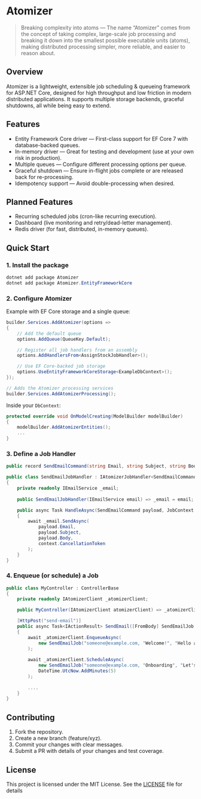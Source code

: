 # Atomizer

> Breaking complexity into atoms — The name “Atomizer” comes from the concept of taking complex, large-scale job processing and breaking it down into the smallest possible executable units (atoms), making distributed processing simpler, more reliable, and easier to reason about.

## Overview
Atomizer is a lightweight, extensible job scheduling & queueing framework for ASP.NET Core, designed for high throughput and low friction in modern distributed applications.
It supports multiple storage backends, graceful shutdowns, all while being easy to extend.

## Features
- Entity Framework Core driver — First-class support for EF Core 7 with database-backed queues.
- In-memory driver — Great for testing and development (use at your own risk in production).
- Multiple queues — Configure different processing options per queue.
- Graceful shutdown — Ensure in-flight jobs complete or are released back for re-processing.
- Idempotency support — Avoid double-processing when desired.

## Planned Features
- Recurring scheduled jobs (cron-like recurring execution).
- Dashboard (live monitoring and retry/dead-letter management).
- Redis driver (for fast, distributed, in-memory queues).

## Quick Start
### 1. Install the package
```csharp
dotnet add package Atomizer
dotnet add package Atomizer.EntityFrameworkCore
```

### 2. Configure Atomizer
Example with EF Core storage and a single queue:
```csharp
builder.Services.AddAtomizer(options =>
{
    // Add the default queue
    options.AddQueue(QueueKey.Default);

    // Register all job handlers from an assembly
    options.AddHandlersFrom<AssignStockJobHandler>();

    // Use EF Core-backed job storage
    options.UseEntityFrameworkCoreStorage<ExampleDbContext>();
});

// Adds the Atomizer processing services
builder.Services.AddAtomizerProcessing();
```

Inside your `DbContext`:
```csharp
protected override void OnModelCreating(ModelBuilder modelBuilder)
{
    modelBuilder.AddAtomizerEntities();
    ...
}
```

### 3. Define a Job Handler
```csharp
public record SendEmailCommand(string Email, string Subject, string Body);

public class SendEmailJobHandler : IAtomizerJobHandler<SendEmailCommand>
{
    private readonly IEmailService _email;
    
    public SendEmailJobHandler(IEmailService email) => _email = email;

    public async Task HandleAsync(SendEmailCommand payload, JobContext context)
    {
        await _email.SendAsync(
            payload.Email,
            payload.Subject,
            payload.Body,
            context.CancellationToken 
        );
    }
}
```

### 4. Enqueue (or schedule) a Job
```csharp
public class MyController : ControllerBase
{
    private readonly IAtomizerClient _atomizerClient;

    public MyController(IAtomizerClient atomizerClient) => _atomizerClient = atomizerClient;

    [HttpPost("send-email")]
    public async Task<IActionResult> SendEmail([FromBody] SendEmailJob job)
    {
        await _atomizerClient.EnqueueAsync(
            new SendEmailJob("someone@example.com, "Welcome!", "Hello and welcome!")
        );
        
        await _atomizerClient.ScheduleAsync(
            new SendEmailJob("someone@example.com, "Onboarding", "Let's get started!"), 
            DateTime.UtcNow.AddMinutes(5)
        );
            
        ....
    }
}
```

## Contributing
1. Fork the repository.
2. Create a new branch (feature/xyz).
3. Commit your changes with clear messages.
4. Submit a PR with details of your changes and test coverage.

## License
This project is licensed under the MIT License. See the [LICENSE](LICENSE) file for details